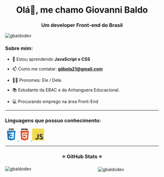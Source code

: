 <h1 align="center">Olá👋, me chamo Giovanni Baldo</h1>
<h3 align="center">Um developer Front-end do Brasil</h3>

<p align="left"> <img src="https://komarev.com/ghpvc/?username=gbaldodev&label=Profile%20views&color=0e75b6&style=flat" alt="gbaldodev" /> </p>

<h3 align="left">Sobre mim:</h3>

- 🌱 Estou aprendendo **JavaScript e CSS**

- 📫 Como me contatar: **giibola21@gmail.com**

- 🤷‍♂️ Pronomes: Ele / Dele.

- 📚 Estudante da EBAC e da Anhanguera Educacional.

- 💻 Procurando emprego na área Front-End
</p>

---


<h3 align="left">Linguagens que possuo conhecimento:</h3>
<p align="left"> 
  <a href="https://www.w3schools.com/css/" target="_blank" rel="noreferrer"> 
    <img src="https://raw.githubusercontent.com/devicons/devicon/master/icons/css3/css3-original-wordmark.svg" alt="css3" width="40" height="40"/> 
  </a> 
  <a href="https://www.w3.org/html/" target="_blank" rel="noreferrer"> 
    <img src="https://raw.githubusercontent.com/devicons/devicon/master/icons/html5/html5-original-wordmark.svg" alt="html5" width="40" height="40"/> 
  </a> 
  <a href="https://developer.mozilla.org/en-US/docs/Web/JavaScript" target="_blank" rel="noreferrer"> 
    <img src="https://raw.githubusercontent.com/devicons/devicon/master/icons/javascript/javascript-original.svg" alt="javascript" width="40" height="40"/> 
  </a> 
</p>

---- - - - - - -- - - - - - -- - - - - - -- - - - - - -- - - - - - -- - - - - - -- - - - - - -- - - - - - -- - - - - - -- - - - - - -- - - - - - -- - - - - - -- - - - - - -- - - - - - 
<h3 align="center">⭐ GitHub Stats ⭐</h3>

<p>
  <img align="left" width="300px" src="https://github-readme-stats.vercel.app/api/top-langs?username=gbaldodev&show_icons=true&locale=en&layout=compact" alt="gbaldodev" />
</p>

<p>
  &nbsp;<img align="center" src="https://github-readme-stats.vercel.app/api?username=gbaldodev&show_icons=true&locale=en" alt="gbaldodev" />
</p>
